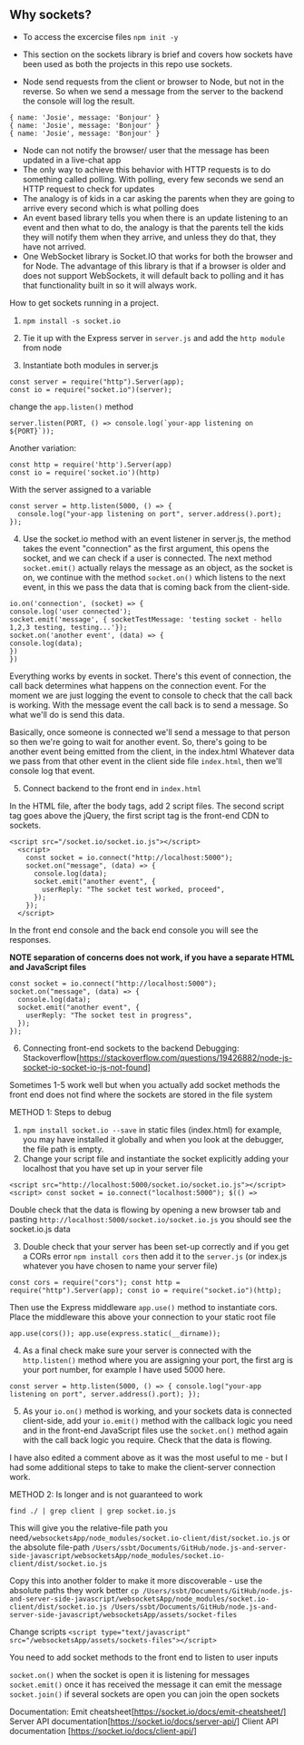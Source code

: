 ## Why sockets?

- To access the excercise files `npm init -y`

- This section on the sockets library is brief and covers how sockets have been used as both the projects in this repo use sockets.

- Node send requests from the client or browser to Node, but not in the reverse. So when we send a message from the server to the backend the console will log the result.

```
{ name: 'Josie', message: 'Bonjour' }
{ name: 'Josie', message: 'Bonjour' }
{ name: 'Josie', message: 'Bonjour' }
```

- Node can not notify the browser/ user that the message has been updated in a live-chat app
- The only way to achieve this behavior with HTTP requests is to do something called polling. With polling, every few seconds we send an HTTP request to check for updates
- The analogy is of kids in a car asking the parents when they are going to arrive every second which is what polling does
- An event based library tells you when there is an update listening to an event and then what to do, the analogy is that the parents tell the kids they will notify them when they arrive, and unless they do that, they have not arrived.
- One WebSocket library is Socket.IO that works for both the browser and for Node. The advantage of this library is that if a browser is older and does not support WebSockets, it will default back to polling and it has that functionality built in so it will always work.

How to get sockets running in a project.

1. `npm install -s socket.io`

2. Tie it up with the Express server in `server.js` and add the `http module` from node

3. Instantiate both modules in server.js

```
const server = require("http").Server(app);
const io = require("socket.io")(server);
```

change the `app.listen()` method

```
server.listen(PORT, () => console.log(`your-app listening on ${PORT}`));
```

Another variation:

```
const http = require('http').Server(app)
const io = require('socket.io')(http)
```

With the server assigned to a variable

```
const server = http.listen(5000, () => {
  console.log("your-app listening on port", server.address().port);
});
```

4. Use the socket.io method with an event listener in server.js, the method takes the event "connection" as the first argument, this opens the socket, and we can check if a user is connected. The next method `socket.emit()` actually relays the message as an object, as the socket is on, we continue with the method `socket.on()` which listens to the next event, in this we pass the data that is coming back from the client-side.

```
io.on('connection', (socket) => {
console.log('user connected');
socket.emit('message', { socketTestMessage: 'testing socket - hello 1,2,3 testing, testing...'});
socket.on('another event', (data) => {
console.log(data);
})
})
```

Everything works by events in socket. There's this event of connection, the call back determines what happens on the connection event. For the moment we are just logging the event to console to check that the call back is working. With the message event the call back is to send a message. So what we'll do is send this data.

Basically, once someone is connected we'll send a message to that person so then we're going to wait for another event. So, there's going to be another event being emitted from the client, in the index.html Whatever data we pass from that other event in the client side file `index.html`, then we'll console log that event.

5. Connect backend to the front end in `index.html`

In the HTML file, after the body tags, add 2 script files. The second script tag goes above the jQuery, the first script tag is the front-end CDN to sockets.

```
<script src="/socket.io/socket.io.js"></script>
  <script>
    const socket = io.connect("http://localhost:5000");
    socket.on("message", (data) => {
      console.log(data);
      socket.emit("another event", {
        userReply: "The socket test worked, proceed",
      });
    });
  </script>
```

In the front end console and the back end console you will see the responses.

**NOTE separation of concerns does not work, if you have a separate HTML and JavaScript files**

```
const socket = io.connect("http://localhost:5000");
socket.on("message", (data) => {
  console.log(data);
  socket.emit("another event", {
    userReply: "The socket test in progress",
  });
});
```

6. Connecting front-end sockets to the backend
   Debugging:
   Stackoverflow[https://stackoverflow.com/questions/19426882/node-js-socket-io-socket-io-js-not-found]

Sometimes 1-5 work well but when you actually add socket methods the front end does not find where the sockets are stored in the file system

METHOD 1:
Steps to debug

1.  `npm install socket.io --save` in static files (index.html) for example, you may have installed it globally and when you look at the debugger, the file path is empty.
2.  Change your script file and instantiate the socket explicitly adding your localhost that you have set up in your server file

`<script src="http://localhost:5000/socket.io/socket.io.js"></script> <script> const socket = io.connect("localhost:5000"); $(() =>`

Double check that the data is flowing by opening a new browser tab and pasting `http://localhost:5000/socket.io/socket.io.js` you should see the socket.io.js data

3. Double check that your server has been set-up correctly and if you get a CORs error `npm install cors` then add it to the `server.js` (or index.js whatever you have chosen to name your server file)

`const cors = require("cors"); const http = require("http").Server(app); const io = require("socket.io")(http);`

Then use the Express middleware `app.use()` method to instantiate cors. Place the middleware this above your connection to your static root file

`app.use(cors()); app.use(express.static(__dirname));`

4. As a final check make sure your server is connected with the `http.listen()` method where you are assigning your port, the first arg is your port number, for example I have used 5000 here.

`const server = http.listen(5000, () => { console.log("your-app listening on port", server.address().port); });`

5. As your `io.on()` method is working, and your sockets data is connected client-side, add your `io.emit()` method with the callback logic you need and in the front-end JavaScript files use the `socket.on()` method again with the call back logic you require. Check that the data is flowing.

I have also edited a comment above as it was the most useful to me - but I had some additional steps to take to make the client-server connection work.

METHOD 2: Is longer and is not guaranteed to work

`find ./ | grep client | grep socket.io.js`

This will give you the relative-file path you need`/websocketsApp/node_modules/socket.io-client/dist/socket.io.js` or the absolute file-path `/Users/ssbt/Documents/GitHub/node.js-and-server-side-javascript/websocketsApp/node_modules/socket.io-client/dist/socket.io.js`

Copy this into another folder to make it more discoverable - use the absolute paths they work better
`cp /Users/ssbt/Documents/GitHub/node.js-and-server-side-javascript/websocketsApp/node_modules/socket.io-client/dist/socket.io.js /Users/ssbt/Documents/GitHub/node.js-and-server-side-javascript/websocketsApp/assets/socket-files`

Change scripts `<script type="text/javascript" src="/websocketsApp/assets/sockets-files"></script>`

You need to add socket methods to the front end to listen to user inputs

`socket.on()` when the socket is open it is listening for messages
`socket.emit()` once it has received the message it can emit the message
`socket.join()` if several sockets are open you can join the open sockets

Documentation:
Emit cheatsheet[https://socket.io/docs/emit-cheatsheet/]
Server API documentation[https://socket.io/docs/server-api/]
Client API documentation [https://socket.io/docs/client-api/]
